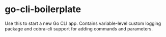 # go-cli-boilerplate
Use this to start a new Go CLI app. Contains variable-level custom logging package and cobra-cli support for adding commands and parameters.
